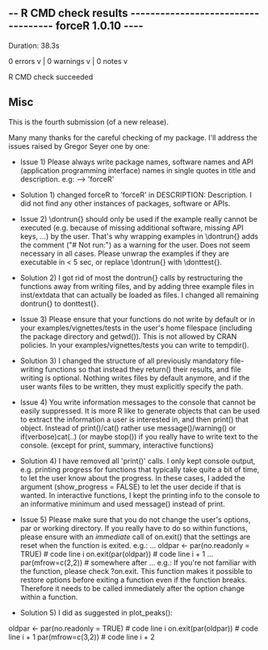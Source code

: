 ## -- R CMD check results ----------------------------------- forceR 1.0.10 ----
Duration: 38.3s

0 errors v | 0 warnings v | 0 notes v

R CMD check succeeded


## Misc
This is the fourth submission (of a new release).

Many many thanks for the careful checking of my package. I'll address the issues raised by Gregor Seyer one by one:

* Issue 1)
Please always write package names, software names and API (application programming interface) names in single quotes in title and description. e.g: --> 'forceR'

* Solution 1)
changed forceR to 'forceR' in DESCRIPTION: Description. I did not find any other instances of packages, software or APIs.




* Issue 2)
\dontrun{} should only be used if the example really cannot be executed (e.g. because of missing additional software, missing API keys, ...) by the user. That's why wrapping examples in \dontrun{} adds the comment ("# Not run:") as a warning for the user. Does not seem necessary in all cases. Please unwrap the examples if they are executable in < 5 sec, or replace \dontrun{} with \donttest{}.  

* Solution 2)
I got rid of most the dontrun{} calls by restructuring the functions away from writing files, and by adding three example files in inst/extdata that can actually be loaded as files. I changed all remaining dontrun{} to donttest{}.



* Issue 3)
Please ensure that your functions do not write by default or in your examples/vignettes/tests in the user's home filespace (including the package directory and getwd()). This is not allowed by CRAN policies. In your examples/vignettes/tests you can write to tempdir().

* Solution 3)
I changed the structure of all previously mandatory file-writing functions so that instead they return() their results, and file writing is optional. Nothing writes files by default anymore, and if the user wants files to be written, they must explicitly specify the path.




* Issue 4)
You write information messages to the console that cannot be easily suppressed. It is more R like to generate objects that can be used to extract the information a user is interested in, and then print() that object. Instead of print()/cat() rather use message()/warning()  or if(verbose)cat(..) (or maybe stop()) if you really have to write text to the console. (except for print, summary, interactive functions)

* Solution 4)
I have removed all 'print()' calls. I only kept console output, e.g. printing progress for functions that typically take quite a bit of time, to let the user know about the progress. In these cases, I added the argument (show_progress = FALSE) to let the user decide if that is wanted. In interactive functions, I kept the printing info to the console to an informative minimum and used message() instead of print.




* Issue 5)
Please make sure that you do not change the user's options, par or working directory. If you really have to do so within functions, please ensure with an *immediate* call of on.exit() that the settings are reset when the function is exited. e.g.:
...
oldpar <- par(no.readonly = TRUE)    # code line i
on.exit(par(oldpar))            # code line i + 1
...
par(mfrow=c(2,2))            # somewhere after
...
e.g.:
If you're not familiar with the function, please check ?on.exit. This function makes it possible to restore options before exiting a function even if the function breaks. Therefore it needs to be called immediately after the option change within a function.

* Solution 5)
I did as suggested in plot_peaks():

oldpar <- par(no.readonly = TRUE)    # code line i 
on.exit(par(oldpar))                 # code line i + 1
par(mfrow=c(3,2))                    # code line i + 2



